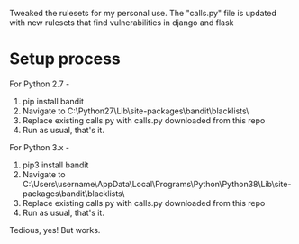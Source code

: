Tweaked the rulesets for my personal use. The "calls.py" file is updated with new rulesets that find vulnerabilities in django and flask

# Setup process
For Python 2.7 - 
1. pip install bandit 
2. Navigate to C:\Python27\Lib\site-packages\bandit\blacklists\
3. Replace existing calls.py with calls.py downloaded from this repo
4. Run as usual, that's it.

For Python 3.x - 
1. pip3 install bandit
2. Navigate to C:\Users\username\AppData\Local\Programs\Python\Python38\Lib\site-packages\bandit\blacklists\
3. Replace existing calls.py with calls.py downloaded from this repo
4. Run as usual, that's it.

Tedious, yes! But works. 

